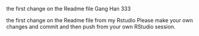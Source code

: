 
the first change on the Readme file
Gang Han
333

the first change on the Readme file from my Rstudio 
Please make your own changes and commit and then push from your own RStudio session.
